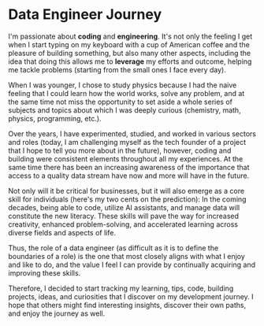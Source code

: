 # Data Engineer Journey

I'm passionate about **coding** and **engineering**. It's not only the feeling I get when I start typing on my keyboard with a cup of American coffee and the pleasure of building something, but also many other aspects, including the idea that doing this allows me to **leverage** my efforts and outcome, helping me tackle problems (starting from the small ones I face every day).

When I was younger, I chose to study physics because I had the naive feeling that I could learn how the world works, solve any problem, and at the same time not miss the opportunity to set aside a whole series of subjects and topics about which I was deeply curious (chemistry, math, physics, programming, etc.).

Over the years, I have experimented, studied, and worked in various sectors and roles (today, I am challenging myself as the tech founder of a project that I hope to tell you more about in the future), however, coding and building were consistent elements throughout all my experiences. At the same time there has been an increasing awareness of the importance that access to a quality data stream have now and more will have in the future.

Not only will it be critical for businesses, but it will also emerge as a core skill for individuals (here's my two cents on the prediction): In the coming decades, being able to code, utilize AI assistants, and manage data will constitute the new literacy. These skills will pave the way for increased creativity, enhanced problem-solving, and accelerated learning across diverse fields and aspects of life.

Thus, the role of a data engineer (as difficult as it is to define the boundaries of a role) is the one that most closely aligns with what I enjoy and like to do, and the value I feel I can provide by continually acquiring and improving these skills.

Therefore, I decided to start tracking my learning, tips, code, building projects, ideas, and curiosities that I discover on my development journey. I hope that others might find interesting insights, discover their own paths, and enjoy the journey as well.
